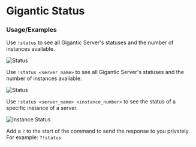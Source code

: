 
# Gigantic Status

### Usage/Examples

Use `!status` to see all Gigantic Server's statuses and the number of instances available.

![Status](https://cdn.discordapp.com/attachments/825711203053469697/1183120135108710481/image.png)

Use `!status <server_name>` to see all Gigantic Server's statuses and the number of instances available.

![Status](https://cdn.discordapp.com/attachments/825711203053469697/1183120135108710481/image.png)

Use `!status <server_name> <instance_number>` to see the status of a specific instance of a server.

![Instance Status](https://cdn.discordapp.com/attachments/825711203053469697/1183120408774463549/image.png)

Add a `?` to the start of the command to send the response to you privately. For example: `?!status`